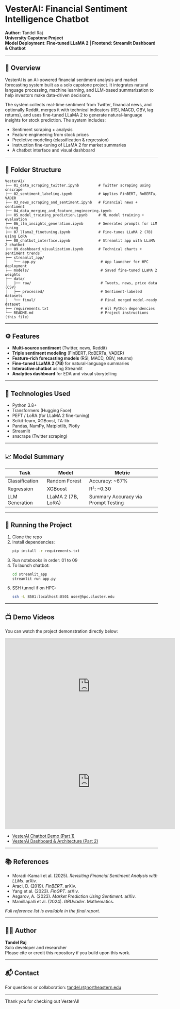 # VesterAI: Financial Sentiment Intelligence Chatbot

**Author:** Tandel Raj  
**University Capstone Project**  
**Model Deployment: Fine-tuned LLaMA 2 | Frontend: Streamlit Dashboard & Chatbot**

---

## 📌 Overview
VesterAI is an AI-powered financial sentiment analysis and market forecasting system built as a solo capstone project. It integrates natural language processing, machine learning, and LLM-based summarization to help investors make data-driven decisions.

The system collects real-time sentiment from Twitter, financial news, and optionally Reddit, merges it with technical indicators (RSI, MACD, OBV, lag returns), and uses fine-tuned LLaMA 2 to generate natural-language insights for stock prediction. The system includes:

- Sentiment scraping + analysis
- Feature engineering from stock prices
- Predictive modeling (classification & regression)
- Instruction fine-tuning of LLaMA 2 for market summaries
- A chatbot interface and visual dashboard

---

## 📁 Folder Structure
```
VesterAI/
├── 01_data_scraping_twitter.ipynb         # Twitter scraping using snscrape
├── 02_sentiment_labeling.ipynb            # Applies FinBERT, RoBERTa, VADER
├── 03_news_scraping_and_sentiment.ipynb   # Financial news + sentiment
├── 04_data_merging_and_feature_engineering.ipynb
├── 05_model_training_prediction.ipynb     # ML model training + evaluation
├── 06_llm_insights_generation.ipynb       # Generates prompts for LLM tuning
├── 07_llama2_finetuning.ipynb             # Fine-tunes LLaMA 2 (7B) using LoRA
├── 08_chatbot_interface.ipynb             # Streamlit app with LLaMA 2 chatbot
├── 09_dashboard_visualization.ipynb       # Technical charts + sentiment trends
├── streamlit_app/
│   └── app.py                              # App launcher for HPC deployment
├── models/                                 # Saved fine-tuned LLaMA 2 weights
├── data/
│   ├── raw/                                # Tweets, news, price data (CSV)
│   ├── processed/                          # Sentiment-labeled datasets
│   └── final/                              # Final merged model-ready dataset
├── requirements.txt                        # All Python dependencies
└── README.md                               # Project instructions (this file)
```

---

## ⚙️ Features
- **Multi-source sentiment** (Twitter, news, Reddit)
- **Triple sentiment modeling** (FinBERT, RoBERTa, VADER)
- **Feature-rich forecasting models** (RSI, MACD, OBV, returns)
- **Fine-tuned LLaMA 2 (7B)** for natural-language summaries
- **Interactive chatbot** using Streamlit
- **Analytics dashboard** for EDA and visual storytelling

---

## 🧠 Technologies Used
- Python 3.8+
- Transformers (Hugging Face)
- PEFT / LoRA (for LLaMA 2 fine-tuning)
- Scikit-learn, XGBoost, TA-lib
- Pandas, NumPy, Matplotlib, Plotly
- Streamlit
- snscrape (Twitter scraping)

---

## 📈 Model Summary
| Task              | Model              | Metric        |
|------------------|-------------------|---------------|
| Classification   | Random Forest      | Accuracy: ~67%|
| Regression       | XGBoost            | R²: ~0.30     |
| LLM Generation   | LLaMA 2 (7B, LoRA) | Summary Accuracy via Prompt Testing |

---

## 🚀 Running the Project
1. Clone the repo
2. Install dependencies:
   ```bash
   pip install -r requirements.txt
   ```
3. Run notebooks in order: 01 to 09
4. To launch chatbot:
   ```bash
   cd streamlit_app
   streamlit run app.py
   ```
5. SSH tunnel if on HPC:
   ```bash
   ssh -L 8501:localhost:8501 user@hpc.cluster.edu
   ```

---

## 📺 Demo Videos
You can watch the project demonstration directly below:

<iframe width="560" height="315" src="https://www.youtube.com/embed/cJuhyeQBRO0" frameborder="0" allowfullscreen></iframe>

<iframe width="560" height="315" src="https://www.youtube.com/embed/QSBXRswd3lY" frameborder="0" allowfullscreen></iframe>

- [VesterAI Chatbot Demo (Part 1)](https://www.youtube.com/watch?v=cJuhyeQBRO0)
- [VesterAI Dashboard & Architecture (Part 2)](https://www.youtube.com/watch?v=QSBXRswd3lY)

---

## 📚 References
- Moradi-Kamali et al. (2025). *Revisiting Financial Sentiment Analysis with LLMs*. arXiv.
- Araci, D. (2019). *FinBERT*. arXiv.
- Yang et al. (2023). *FinGPT*. arXiv.
- Asgarov, A. (2023). *Market Prediction Using Sentiment*. arXiv.
- Mamillapalli et al. (2024). *GRUvader*. Mathematics.

*Full reference list is available in the final report.*

---

## 👨‍💻 Author
**Tandel Raj**  
Solo developer and researcher  
Please cite or credit this repository if you build upon this work.

---

## 📬 Contact
For questions or collaboration: tandel.r@northeastern.edu

---

Thank you for checking out VesterAI!

